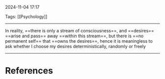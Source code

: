 2024-11-04 17:17

Tags: [[Psychology]]

---

In reality, ==there is only a stream of consciousness==, and ==desires== ==arise and pass== away ==within this stream==, but there is ==no permanent self== that ==owns the desires==, hence it is meaningless to ask whether I choose my desires deterministically, randomly or freely

---
# References
